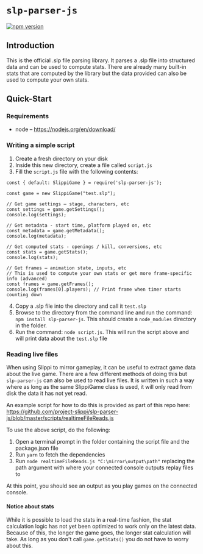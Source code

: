 # `slp-parser-js`

[![npm version](http://img.shields.io/npm/v/slp-parser-js.svg?style=flat)](https://npmjs.org/package/slp-parser-js "View this project on npm")

## Introduction

This is the official .slp file parsing library. It parses a .slp file into structured data and can be used to compute stats. There are already many built-in stats that are computed by the library but the data provided can also be used to compute your own stats.

## Quick-Start

### Requirements

* node – https://nodejs.org/en/download/

### Writing a simple script

1) Create a fresh directory on your disk
2) Inside this new directory, create a file called `script.js`
3) Fill the `script.js` file with the following contents:
```
const { default: SlippiGame } = require('slp-parser-js');

const game = new SlippiGame("test.slp");

// Get game settings – stage, characters, etc
const settings = game.getSettings();
console.log(settings);

// Get metadata - start time, platform played on, etc
const metadata = game.getMetadata();
console.log(metadata);

// Get computed stats - openings / kill, conversions, etc
const stats = game.getStats();
console.log(stats);

// Get frames – animation state, inputs, etc
// This is used to compute your own stats or get more frame-specific info (advanced)
const frames = game.getFrames();
console.log(frames[0].players); // Print frame when timer starts counting down
```
4) Copy a .slp file into the directory and call it `test.slp`
5) Browse to the directory from the command line and run the command: `npm install slp-parser-js`. This should create a `node_modules` directory in the folder.
6) Run the command: `node script.js`. This will run the script above and will print data about the `test.slp` file


### Reading live files

When using Slippi to mirror gameplay, it can be useful to extract game data about the live game. There are a few different methods of doing this but `slp-parser-js` can also be used to read live files. It is written in such a way where as long as the same SlippiGame class is used, it will only read from disk the data it has not yet read.

An example script for how to do this is provided as part of this repo here: https://github.com/project-slippi/slp-parser-js/blob/master/scripts/realtimeFileReads.js

To use the above script, do the following:
1) Open a terminal prompt in the folder containing the script file and the package.json file
1) Run `yarn` to fetch the dependencies
1) Run `node realtimeFileReads.js "C:\mirror\output\path"` replacing the path argument with where your connected console outputs replay files to

At this point, you should see an output as you play games on the connected console.


#### Notice about stats

While it is possible to load the stats in a real-time fashion, the stat calculation logic has not yet been optimized to work only on the latest data. Because of this, the longer the game goes, the longer stat calculation will take. As long as you don't call `game.getStats()` you do not have to worry about this.

